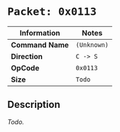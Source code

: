 # `Packet: 0x0113`

| Information               | Notes |
|---                        |---    |
| **Command Name**          | `(Unknown)` |
| **Direction**             | `C -> S` |
| **OpCode**                | `0x0113` |
| **Size**                  | `Todo` |

## Description

_Todo._